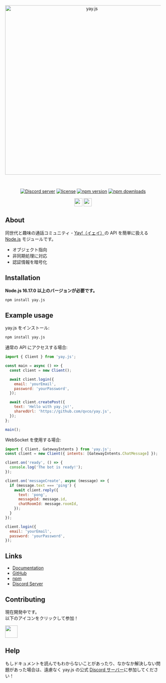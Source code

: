 <div align="center">
    <br />
    <p>
        <a href="https://github.com/qvco/yay.js"><img src="https://github.com/qvco/yay.js/raw/master/.github/logo.svg" width="546" alt="yay.js" /></a>
    </p>
    <br />
    <p>
		<a href="https://discord.gg/Y8f2K74URa"><img src="https://img.shields.io/discord/1113275904605552682?color=5865F2&logo=discord&logoColor=white" alt="Discord server" /></a>
		<a href="https://www.npmjs.com/package/yay.js"><img src="https://img.shields.io/badge/License-MIT-blue.svg" alt="license" /></a>
		<a href="https://www.npmjs.com/package/yay.js"><img src="https://img.shields.io/npm/v/yay.js.svg?maxAge=3600" alt="npm version" /></a>
		<a href="https://www.npmjs.com/package/yay.js"><img src="https://img.shields.io/npm/dt/yay.js.svg?maxAge=3600" alt="npm downloads" /></a>
	</p>
    <p>
        <img src="https://img.shields.io/badge/JavaScript-323330?style=for-the-badge&logo=javascript&logoColor=F7DF1E" height=26px>
        <img src="https://img.shields.io/badge/TypeScript-007ACC?style=for-the-badge&logo=typescript&logoColor=white" height=26px>
    </p>
</div>

## About

同世代と趣味の通話コミュニティ - [Yay!（イェイ）](https://yay.space/)の API を簡単に扱える [Node.js](https://nodejs.org/ja) モジュールです。

- オブジェクト指向
- 非同期処理に対応
- 認証情報を暗号化

## Installation

**Node.js 16.17.0 以上のバージョンが必要です。**

```bash
npm install yay.js
```

## Example usage

yay.js をインストール:

```bash
npm install yay.js
```

通常の API にアクセスする場合:

```javascript
import { Client } from 'yay.js';

const main = async () => {
  const client = new Client();

  await client.login({
    email: 'yourEmail',
    password: 'yourPassword',
  });

  await client.createPost({
    text: 'Hello with yay.js!',
    sharedUrl: 'https://github.com/qvco/yay.js',
  });
};

main();
```

WebSocket を使用する場合:

```javascript
import { Client, GatewayIntents } from 'yay.js';
const client = new Client({ intents: [GatewayIntents.ChatMessage] });

client.on('ready', () => {
  console.log('The bot is ready!');
});

client.on('messageCreate', async (message) => {
  if (message.text === 'ping') {
    await client.reply({
      text: 'pong',
      messageId: message.id,
      chatRoomId: message.roomId,
    });
  }
});

client.login({
  email: 'yourEmail',
  password: 'yourPassword',
});
```

## Links

- [Documentation](https:github.com/qvco/yay.js)
- [GitHub](https:github.com/qvco/yay.js)
- [npm](https://www.npmjs.com/package/yay.js)
- [Discord Server](https://discord.gg/Y8f2K74URa)

## Contributing

現在開発中です。  
以下のアイコンをクリックして参加！

<a target="_blank" href="https://discord.gg/Y8f2K74URa"><img src="https://img.icons8.com/doodle/48/discord--v2.png" width="40px"></a>

## Help

もしドキュメントを読んでもわからないことがあったり、なかなか解決しない問題があった場合は、遠慮なく yay.js の公式 [Discord サーバー](https://discord.gg/Y8f2K74URa)に参加してください！
